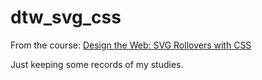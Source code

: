 # dtw_svg_css
From the course: [Design the Web: SVG Rollovers with CSS](https://www.linkedin.com/learning/design-the-web-svg-rollovers-with-css)

Just keeping some records of my studies.

